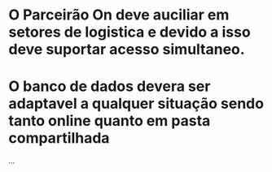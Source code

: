 # O Parceirão On deve auciliar em setores de logistica e devido a isso deve suportar acesso simultaneo.

# O banco de dados devera ser adaptavel a qualquer situação sendo tanto online quanto em pasta compartilhada

...